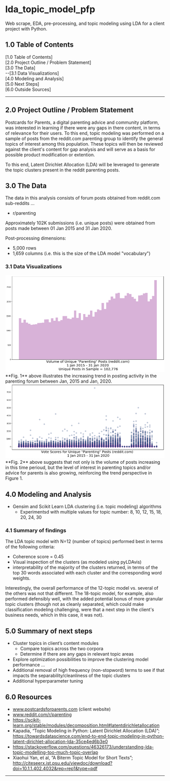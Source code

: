 # lda_topic_model_pfp
Web scrape, EDA, pre-processing, and topic modeling using LDA for a client project with Python.

## 1.0 Table of Contents
[1.0 Table of Contents]<br>
[2.0 Project Outline / Problem Statement]<br>
[3.0 The Data]<br>
--[3.1 Data Visualizations]<br>
[4.0 Modeling and Analysis]<br>
[5.0 Next Steps]<br>
[6.0 Outside Sources]<br>

----

## 2.0 Project Outline / Problem Statement
Postcards for Parents, a digital parenting advice and community platform, was interested in learning if there were any gaps in there content, in terms of relevance for their users.  To this end, topic modeling was performed on a sample of posts from the reddit.com parenting group to identify the general topics of interest among this population.  These topics will then be reviewed against the client's content for gap analysis and will serve as a basis for possible product modification or extention.

To this end, Latent Dirichlet Allocation (LDA) will be leveraged to generate the topic clusters present in the reddit parenting posts.


## 3.0 The Data
The data in this analysis consists of forum posts obtained from reddit.com sub-reddits …

- r/parenting

Approximately 102K submissions (i.e. unique posts) were obtained from posts made between 01 Jan 2015 and 31 Jan 2020.

Post-processing dimensions:

- 5,000 rows
- 1,659 columns (i.e. this is the size of the LDA model "vocabulary")

### 3.1 Data Visualizations
<img src="./visualizations/unique_parenting_post_vol.png">
**Fig. 1** above illustrates the increasing trend in posting activity in the parenting forum between Jan, 2015 and Jan, 2020.

<img src="./visualizations/dist_of_post_scores.png">
**Fig. 2** above suggests that not only is the volume of posts increasing in this time perioud, but the level of interest in parenting topics and/or advice for parents is also growing, reinforcing the trend perspective in Figure 1.


## 4.0 Modeling and Analysis
- Gensim and Scikit Learn LDA clustering (i.e. topic modeling) algorithms
    - Experimentsd with multiple values for topic number: 8, 10, 12, 15, 18, 20, 24, 30



### 4.1 Summary of findings
The LDA topic model with N=12 (number of topics) performed best in terms of the following criteria:

- Coherence score = 0.45
- Visual inspection of the clusters (as modeled using pyLDAvis)
- interpretability of the majority of the clusters returned, in terms of the top 30 words associated with each cluster and the corresponding word weights.

Interestingly, the overall performance of the 12-topic model vs. several of the others was not that different.  The 18-topic model, for example, also performed defensibly well, with the added potential bonus of more granular topic clusters (though not as cleanly separated, which could make classification modeling challenging, were that a next step in the client's business needs, which in this case, it was not).

## 5.0 Summary of next steps
- Cluster topics in client’s content modules
    - Compare topics across the two corpora
    - Determine if there are any gaps in relevant topic areas
- Explore optimization possibilities to improve the clustering model performance …
- Additional removal of high frequency (non-stopword) terms to see if that impacts the separability/cleanliness of the topic clusters
- Additional hyperparameter tuning


## 6.0 Resources
- www.postcardsforparents.com (client website)
- www.reddit.com/r/parenting
- https://scikit-learn.org/stable/modules/decomposition.html#latentdirichletallocation
- Kapadia, “Topic Modeling in Python: Latent Dirichlet Allocation (LDA)”; https://towardsdatascience.com/end-to-end-topic-modeling-in-python-latent-dirichlet-allocation-lda-35ce4ed6b3e0
- https://stackoverflow.com/questions/46326173/understanding-lda-topic-modelling-too-much-topic-overlap
- Xiaohui Yan, et al, “A Biterm Topic Model for Short Texts”; http://citeseerx.ist.psu.edu/viewdoc/download?doi=10.1.1.402.4032&rep=rep1&type=pdf


---

